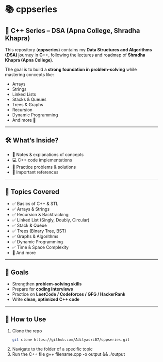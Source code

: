 # 📚 cppseries

## 🚀 C++ Series – DSA (Apna College, Shradha Khapra)

This repository (**cppseries**) contains my **Data Structures and Algorithms (DSA)** journey in **C++**, following the lectures and roadmap of **Shradha Khapra (Apna College)**.  

The goal is to build a **strong foundation in problem-solving** while mastering concepts like:  
- Arrays  
- Strings  
- Linked Lists  
- Stacks & Queues  
- Trees & Graphs  
- Recursion  
- Dynamic Programming  
- And more 🚀  

---

## 🛠️ What’s Inside?
- 📖 Notes & explanations of concepts  
- 💻 C++ code implementations  
- 🧩 Practice problems & solutions  
- 🔗 Important references  

---

## 📂 Topics Covered
- ✅ Basics of C++ & STL  
- ✅ Arrays & Strings  
- ✅ Recursion & Backtracking  
- ✅ Linked List (Singly, Doubly, Circular)  
- ✅ Stack & Queue  
- ✅ Trees (Binary Tree, BST)  
- ✅ Graphs & Algorithms  
- ✅ Dynamic Programming  
- ✅ Time & Space Complexity  
- 🚀 And more

---

## 🎯 Goals
- Strengthen **problem-solving skills**  
- Prepare for **coding interviews**  
- Practice on **LeetCode / Codeforces / GFG / HackerRank**  
- Write **clean, optimized C++ code**  

---

## 🚀 How to Use
1. Clone the repo  
   ```bash
   git clone https://github.com/Adityasri07/cppseries.git
2. Navigate to the folder of a specific topic
3. Run the C++ file
   g++ filename.cpp -o output && ./output
